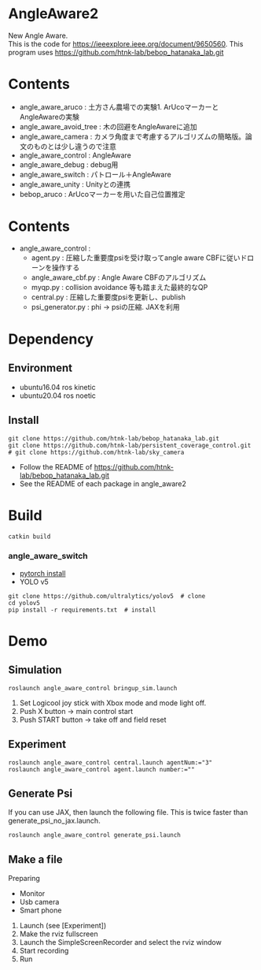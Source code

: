 # AngleAware2
New Angle Aware.  
This is the code for https://ieeexplore.ieee.org/document/9650560.
This program uses https://github.com/htnk-lab/bebop_hatanaka_lab.git

# Contents
- angle_aware_aruco : 土方さん農場での実験1. ArUcoマーカーとAngleAwareの実験
- angle_aware_avoid_tree : 木の回避をAngleAwareに追加
- angle_aware_camera : カメラ角度まで考慮するアルゴリズムの簡略版。論文のものとは少し違うので注意
- angle_aware_control : AngleAware
- angle_aware_debug : debug用
- angle_aware_switch : パトロール＋AngleAware
- angle_aware_unity : Unityとの連携
- bebop_aruco : ArUcoマーカーを用いた自己位置推定

# Contents
- angle_aware_control :
    - agent.py :  圧縮した重要度psiを受け取ってangle aware CBFに従いドローンを操作する
    - angle_aware_cbf.py : Angle Aware CBFのアルゴリズム
    - myqp.py : collision avoidance 等も踏まえた最終的なQP
    - central.py : 圧縮した重要度psiを更新し、publish
    - psi_generator.py : phi -> psiの圧縮. JAXを利用

# Dependency
## Environment
- ubuntu16.04 ros kinetic
- ubuntu20.04 ros noetic

## Install
```
git clone https://github.com/htnk-lab/bebop_hatanaka_lab.git
git clone https://github.com/htnk-lab/persistent_coverage_control.git
# git clone https://github.com/htnk-lab/sky_camera 
```
- Follow the README of https://github.com/htnk-lab/bebop_hatanaka_lab.git
- See the README of each package in angle_aware2

# Build
```
catkin build
```



### angle_aware_switch
- [pytorch install](https://pytorch.org/get-started/locally/)
- YOLO v5
```
git clone https://github.com/ultralytics/yolov5  # clone
cd yolov5
pip install -r requirements.txt  # install
```



# Demo
## Simulation
```
roslaunch angle_aware_control bringup_sim.launch
```
1. Set Logicool joy stick with Xbox mode and mode light off.
1. Push X button -> main control start
1. Push START button -> take off and field reset

## Experiment
```
roslaunch angle_aware_control central.launch agentNum:="3"
roslaunch angle_aware_control agent.launch number:=""
```

## Generate Psi
If you can use JAX, then launch the following file. This is twice faster than generate_psi_no_jax.launch.
```
roslaunch angle_aware_control generate_psi.launch
```

## Make a file
Preparing
- Monitor
- Usb camera
- Smart phone
1. Launch (see [Experiment])
1. Make the rviz fullscreen
1. Launch the SimpleScreenRecorder and select the rviz window
1. Start recording
1. Run

